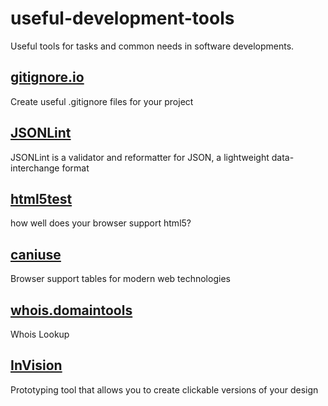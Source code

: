 # useful-development-tools
Useful tools for tasks and common needs in software developments.


## [gitignore.io](https://www.gitignore.io/)
Create useful .gitignore files for your project 

## [JSONLint](https://jsonlint.com/)
JSONLint is a validator and reformatter for JSON, a lightweight data-interchange format

## [html5test](https://html5test.com/index.html)
how well does your browser support html5?

## [caniuse](https://caniuse.com/)
Browser support tables for modern web technologies

## [whois.domaintools](http://whois.domaintools.com/)
Whois Lookup

## [InVision](https://www.invisionapp.com/)
Prototyping tool that allows you to create clickable versions of your design
